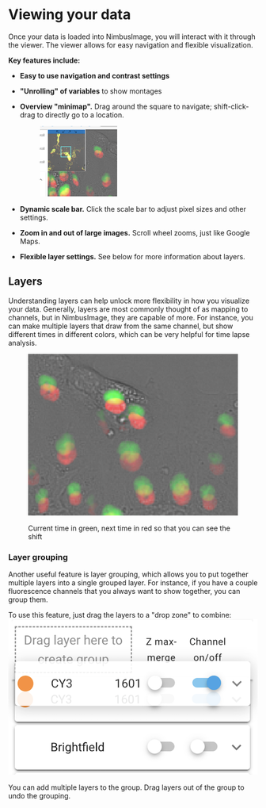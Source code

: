 # Viewing your data

Once your data is loaded into NimbusImage, you will interact with it through the viewer. The viewer allows for easy navigation and flexible visualization.

**Key features include:**

* **Easy to use navigation and contrast settings**
* **"Unrolling" of variables** to show montages
*   **Overview "minimap".** Drag around the square to navigate; shift-click-drag to directly go to a location.

    <figure><img src="../.gitbook/assets/image (6).png" alt="" width="156"><figcaption></figcaption></figure>
* **Dynamic scale bar.** Click the scale bar to adjust pixel sizes and other settings.
* **Zoom in and out of large images.** Scroll wheel zooms, just like Google Maps.
* **Flexible layer settings.** See below for more information about layers.

## Layers

Understanding layers can help unlock more flexibility in how you visualize your data. Generally, layers are most commonly thought of as mapping to channels, but in NimbusImage, they are capable of more. For instance, you can make multiple layers that draw from the same channel, but show different times in different colors, which can be very helpful for time lapse analysis.

<figure><img src="../.gitbook/assets/image (7).png" alt=""><figcaption><p>Current time in green, next time in red so that you can see the shift</p></figcaption></figure>

### Layer grouping

Another useful feature is layer grouping, which allows you to put together multiple layers into a single grouped layer. For instance, if you have a couple fluorescence channels that you always want to show together, you can group them.

To use this feature, just drag the layers to a "drop zone" to combine:![](<../.gitbook/assets/image (8).png>)

You can add multiple layers to the group. Drag layers out of the group to undo the grouping.
